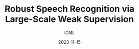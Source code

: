 ---
layout: seminar-post
title: "Robust Speech Recognition via Large-Scale Weak Supervision"
subtitle: 'ICML'
categories: Computer Vision
tags: [Representation]
date: 2023-11-15
pdf_url: 'https://drive.google.com/file/d/1quMkSIwONfiL3n3Apy9jaukoPQuRfpwP/view?usp=sharing'
---